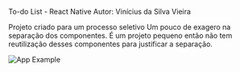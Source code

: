 To-do List - React Native
Autor: Vinícius da Silva Vieira

Projeto criado para um processo seletivo
Um pouco de exagero na separação dos componentes. É um projeto pequeno então não tem reutilização desses componentes para justificar a separação.

![App Example](https://github.com/user-attachments/assets/7df9e2cd-de38-4481-bdf9-2ac3f784944d)
